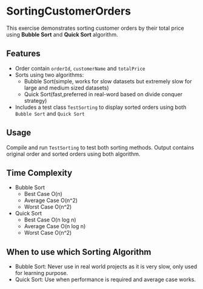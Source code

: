 # SortingCustomerOrders

This exercise demonstrates sorting customer orders by their total price using **Bubble Sort** and **Quick Sort** algorithm.


## Features
- Order contain `orderId`, `customerName` and `totalPrice`
- Sorts using two algorithms:
  - Bubble Sort(simple, works for slow datasets but extremely slow for large and medium sized datasets)
  - Quick Sort(fast,preferred in real-word based on divide conquer strategy)
- Includes a test class `TestSorting` to display sorted orders using both ` Bubble Sort` and `Quick Sort`


## Usage
Compile and run `TestSorting` to test both sorting methods.
Output contains original order and sorted orders using both algorithm.

## Time Complexity

- Bubble Sort
    - Best Case O(n)
    - Average Case O(n^2)
    - Worst Case O(n^2)
- Quick Sort
    - Best Case O(n log n)
    - Average Case O(n log n)
    - Worst Case O(n^2)

## When to use which Sorting Algorithm 
- Bubble Sort: Never use in real world projects as it is very slow, only used for learning purpose.
- Quick Sort: Use when performance is required and average case works.